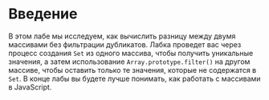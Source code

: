 # Введение

В этом лабе мы исследуем, как вычислить разницу между двумя массивами без фильтрации дубликатов. Лабка проведет вас через процесс создания `Set` из одного массива, чтобы получить уникальные значения, а затем использование `Array.prototype.filter()` на другом массиве, чтобы оставить только те значения, которые не содержатся в `Set`. В конце лабы вы будете лучше понимать, как работать с массивами в JavaScript.
